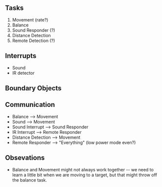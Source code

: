 ## Tasks
1. Movement             (rate?)
2. Balance
3. Sound Responder (?)
4. Distance Detection 
5. Remote Detection (?)

## Interrupts
- Sound
- IR detector

## Boundary Objects

## Communication
- Balance --> Movement
- Sound --> Movement
- Sound Interrupt --> Sound Responder
- IR Interrupt --> Remote Responder
- Distance Detection --> Movement
- Remote Responder --> "Everything" (low power mode even?)

## Obsevations
- Balance and Movement might not always work together -- we need to learn a little bit when we are moving to a target, but that might throw off the balance task.


